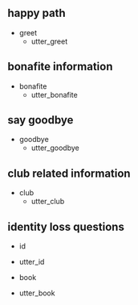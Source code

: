 ## happy path
* greet
  - utter_greet

## bonafite information
* bonafite
  - utter_bonafite

## say goodbye
* goodbye
  - utter_goodbye

## club related information
* club
  - utter_club

## identity loss questions
* id
 - utter_id
* book
 - utter_book
